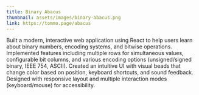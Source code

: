 ```yaml
---
title: Binary Abacus
thumbnail: assets/images/binary-abacus.png
link: https://tommo.page/abacus
---
```


Built a modern, interactive web application using React to help users learn about binary numbers, encoding systems, and bitwise operations. Implemented features including multiple rows for simultaneous values, configurable bit columns, and various encoding options (unsigned/signed binary, IEEE 754, ASCII). Created an intuitive UI with visual beads that change color based on position, keyboard shortcuts, and sound feedback. Designed with responsive layout and multiple interaction modes (keyboard/mouse) for accessibility. 